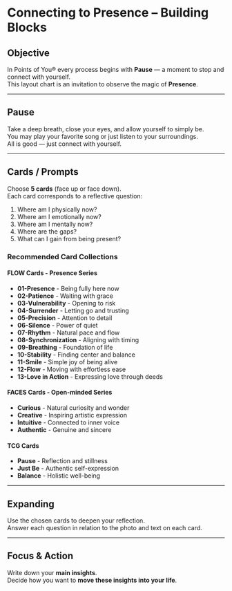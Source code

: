 # Connecting to Presence – Building Blocks

## Objective
In Points of You® every process begins with **Pause** — a moment to stop and connect with yourself.  
This layout chart is an invitation to observe the magic of **Presence**.

---

## Pause
Take a deep breath, close your eyes, and allow yourself to simply be.  
You may play your favorite song or just listen to your surroundings.  
All is good — just connect with yourself.

---

## Cards / Prompts
Choose **5 cards** (face up or face down).  
Each card corresponds to a reflective question:

1. Where am I physically now?  
2. Where am I emotionally now?  
3. Where am I mentally now?  
4. Where are the gaps?  
5. What can I gain from being present?

### Recommended Card Collections

#### FLOW Cards - Presence Series
- **01-Presence** - Being fully here now
- **02-Patience** - Waiting with grace  
- **03-Vulnerability** - Opening to risk
- **04-Surrender** - Letting go and trusting
- **05-Precision** - Attention to detail
- **06-Silence** - Power of quiet
- **07-Rhythm** - Natural pace and flow
- **08-Synchronization** - Aligning with timing
- **09-Breathing** - Foundation of life
- **10-Stability** - Finding center and balance
- **11-Smile** - Simple joy of being alive
- **12-Flow** - Moving with effortless ease
- **13-Love in Action** - Expressing love through deeds

#### FACES Cards - Open-minded Series
- **Curious** - Natural curiosity and wonder
- **Creative** - Inspiring artistic expression
- **Intuitive** - Connected to inner voice
- **Authentic** - Genuine and sincere

#### TCG Cards
- **Pause** - Reflection and stillness
- **Just Be** - Authentic self-expression
- **Balance** - Holistic well-being

---

## Expanding
Use the chosen cards to deepen your reflection.  
Answer each question in relation to the photo and text on each card.

---

## Focus & Action
Write down your **main insights**.  
Decide how you want to **move these insights into your life**.
